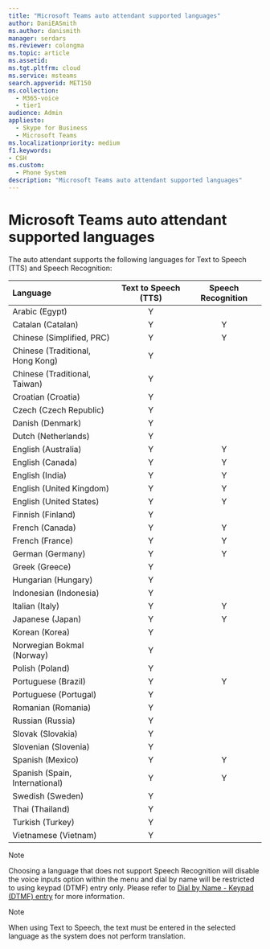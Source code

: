 ```yaml
---
title: "Microsoft Teams auto attendant supported languages"
author: DaniEASmith
ms.author: danismith
manager: serdars
ms.reviewer: colongma
ms.topic: article
ms.assetid: 
ms.tgt.pltfrm: cloud
ms.service: msteams
search.appverid: MET150
ms.collection: 
  - M365-voice
  - tier1
audience: Admin
appliesto: 
  - Skype for Business
  - Microsoft Teams
ms.localizationpriority: medium
f1.keywords:
- CSH
ms.custom: 
  - Phone System
description: "Microsoft Teams auto attendant supported languages"
--- 
```

# Microsoft Teams auto attendant supported languages

The auto attendant supports the following languages for Text to Speech (TTS) and Speech Recognition:

|Language                                |Text to Speech (TTS)     |Speech Recognition                     |
|:---------------------------------------|:-----------------------:|:-------------------------------------:|
|Arabic (Egypt)                          |Y                        |                                       |
|Catalan (Catalan)                       |Y                        |Y                                      |
|Chinese (Simplified, PRC)               |Y                        |Y                                      |
|Chinese (Traditional, Hong Kong)        |Y                        |                                       |
|Chinese (Traditional, Taiwan)           |Y                        |                                       |
|Croatian (Croatia)                      |Y                        |                                       |
|Czech (Czech Republic)                  |Y                        |                                       |
|Danish (Denmark)                        |Y                        |                                       |
|Dutch (Netherlands)                     |Y                        |                                       |
|English (Australia)                     |Y                        |Y                                      |
|English (Canada)                        |Y                        |Y                                      |
|English (India)                         |Y                        |Y                                      |
|English (United Kingdom)                |Y                        |Y                                      |
|English (United States)                 |Y                        |Y                                      |
|Finnish (Finland)                       |Y                        |                                       |
|French (Canada)                         |Y                        |Y                                      |
|French (France)                         |Y                        |Y                                      |
|German (Germany)                        |Y                        |Y                                      |
|Greek (Greece)                          |Y                        |                                       |
|Hungarian (Hungary)                     |Y                        |                                       |
|Indonesian (Indonesia)                  |Y                        |                                       |
|Italian (Italy)                         |Y                        |Y                                      |
|Japanese (Japan)                        |Y                        |Y                                      |
|Korean (Korea)                          |Y                        |                                       |
|Norwegian Bokmal (Norway)               |Y                        |                                       |
|Polish (Poland)                         |Y                        |                                       |
|Portuguese (Brazil)                     |Y                        |Y                                      |
|Portuguese (Portugal)                   |Y                        |                                       |
|Romanian (Romania)                      |Y                        |                                       |
|Russian (Russia)                        |Y                        |                                       |
|Slovak (Slovakia)                       |Y                        |                                       |
|Slovenian (Slovenia)                    |Y                        |                                       |
|Spanish (Mexico)                        |Y                        |Y                                      |
|Spanish (Spain, International)          |Y                        |Y                                      |
|Swedish (Sweden)                        |Y                        |                                       |
|Thai (Thailand)                         |Y                        |                                       |
|Turkish (Turkey)                        |Y                        |                                       |
|Vietnamese (Vietnam)                    |Y                        |                                       |

> [!NOTE]
> Choosing a language that does not support Speech Recognition will disable the voice inputs option within the menu and dial by name will be restricted to using keypad (DTMF) entry only. Please refer to [Dial by Name - Keypad (DTMF) entry](dial-voice-reference.md#dial-by-name---keypad-dtmf-entry) for more information.

> [!NOTE]
> When using Text to Speech, the text must be entered in the selected language as the system does not perform translation.
